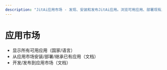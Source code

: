 ```yaml
---
description: "JitAi应用市场 - 发现、安装和发布JitAi应用。浏览可用应用、部署现有应用或将您的应用发布到市场。"
---
```


# 应用市场

- 显示所有可用应用（国家/语言）
- 从应用市场安装/部署/继承已有应用（文档）
- 开发/发布到应用市场（文档）
